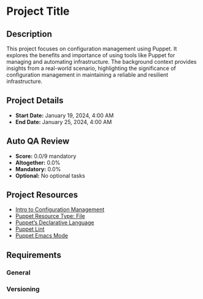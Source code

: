 # Project Title

## Description

This project focuses on configuration management using Puppet. It explores the benefits and importance of using tools like Puppet for managing and automating infrastructure. The background context provides insights from a real-world scenario, highlighting the significance of configuration management in maintaining a reliable and resilient infrastructure.

## Project Details

- **Start Date:** January 19, 2024, 4:00 AM
- **End Date:** January 25, 2024, 4:00 AM

## Auto QA Review

- **Score:** 0.0/9 mandatory
- **Altogether:** 0.0%
- **Mandatory:** 0.0%
- **Optional:** No optional tasks

## Project Resources

- [Intro to Configuration Management](link_to_intro)
- [Puppet Resource Type: File](link_to_puppet_file)
- [Puppet’s Declarative Language](link_to_declarative_language)
- [Puppet Lint](link_to_puppet_lint)
- [Puppet Emacs Mode](link_to_emacs_mode)

## Requirements

### General

### Versioning

